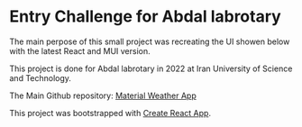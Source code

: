 # Entry Challenge for Abdal labrotary

The main perpose of this small project was recreating the UI showen below with the latest React and MUI version.

This project is done for Abdal labrotary in 2022 at Iran University of Science and Technology.

The Main Github repository: [Material Weather App](http://https://github.com/martinrzg/weather-app 'Material Weather App')

This project was bootstrapped with [Create React App](https://github.com/facebook/create-react-app).

